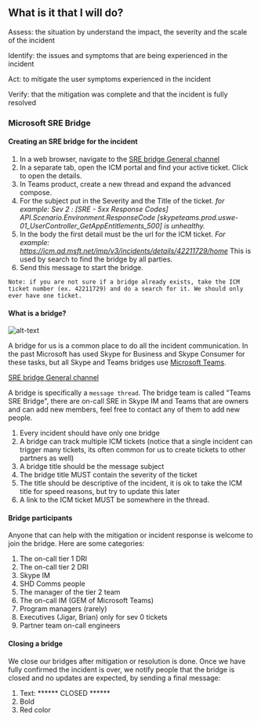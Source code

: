 ## What is it that I will do?

Assess: the situation by understand the impact, the severity and the scale of the incident

Identify: the issues and symptoms that are being experienced in the incident

Act: to mitigate the user symptoms experienced in the incident

Verify: that the mitigation was complete and that the incident is fully resolved

### Microsoft SRE Bridge

#### Creating an SRE bridge for the incident
 
1. In a web browser, navigate to the [SRE bridge General channel](https://teams.microsoft.com/_#/conversations/General?threadId=19:5bdd2dfb85d74e428ef2c147d370f021@thread.skype&ctx=channel)
2. In a separate tab, open the ICM portal and find your active ticket. Click to open the details.
3. In Teams product, create a new thread and expand the advanced compose.
4. For the subject put in the Severity and the Title of the ticket. *for example: Sev 2 : [SRE - 5xx Response Codes] API.Scenario.Environment.ResponseCode [skypeteams.prod.uswe-01_UserController_GetAppEntitlements_500] is unhealthy.*
5. In the body the first detail must be the url for the ICM ticket. *For example: https://icm.ad.msft.net/imp/v3/incidents/details/42211729/home* This is used by search to find the bridge by all parties.
6. Send this message to start the bridge.

```
Note: if you are not sure if a bridge already exists, take the ICM ticket number (ex. 42211729) and do a search for it. We should only ever have one ticket.
```

#### What is a bridge?

![alt-text](https://domoreexp.visualstudio.com/DefaultCollection/11ac29bc-5a99-400b-b225-01839ab0c9df/_api/_versioncontrol/itemContent?repositoryId=e7e35b30-7782-4e79-a2fd-9f9bf23e1c0e&path=%2Fsre_guides%2Fimages%2Fsre_bridge_example.png&version=GBlive&contentOnly=true&__v=5 "Example of a sev 2 bridge")

A bridge for us is a common place to do all the incident communication. In the past Microsoft has used Skype for Business and Skype Consumer for these tasks, but all Skype and Teams bridges use [Microsoft Teams](https://teams.microsoft.com).

[SRE bridge General channel](https://teams.microsoft.com/_#/conversations/General?threadId=19:5bdd2dfb85d74e428ef2c147d370f021@thread.skype&ctx=channel)

A bridge is specifically a ```message thread```. The bridge team is called "Teams SRE Bridge", there are on-call SRE in Skype IM and Teams that are owners and can add new members, feel free to contact any of them to add new people. 

1. Every incident should have only one bridge
2. A bridge can track multiple ICM tickets (notice that a single incident can trigger many tickets, its often common for us to create tickets to other partners as well)
3. A bridge title should be the message subject
4. The bridge title MUST contain the severity of the ticket
5. The title should be descriptive of the incident, it is ok to take the ICM title for speed reasons, but try to update this later
6. A link to the ICM ticket MUST be somewhere in the thread.

#### Bridge participants

Anyone that can help with the mitigation or incident response is welcome to join the bridge. Here are some categories:
1. The on-call tier 1 DRI
2. The on-call tier 2 DRI
3. Skype IM 
4. SHD Comms people
5. The manager of the tier 2 team
6. The on-call IM (GEM of Microsoft Teams)
7. Program managers (rarely)
8. Executives (Jigar, Brian) only for sev 0 tickets
9. Partner team on-call engineers

#### Closing a bridge

We close our bridges after mitigation or resolution is done. Once we have fully confirmed the incident is over, we notify people that the bridge is closed and no updates are expected, by sending a final message:
1. Text: ****** CLOSED ******
2. Bold
3. Red color


